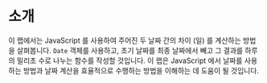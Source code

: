# 소개

이 랩에서는 JavaScript 를 사용하여 주어진 두 날짜 간의 차이 (일) 를 계산하는 방법을 살펴봅니다. `Date` 객체를 사용하고, 초기 날짜를 최종 날짜에서 빼고 그 결과를 하루의 밀리초 수로 나누는 함수를 작성할 것입니다. 이 랩은 JavaScript 에서 날짜를 사용하는 방법과 날짜 계산을 효율적으로 수행하는 방법을 이해하는 데 도움이 될 것입니다.
